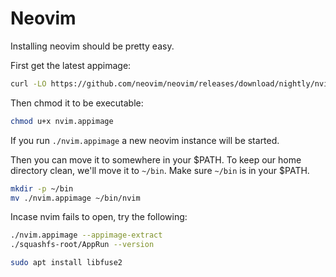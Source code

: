 # Neovim

Installing neovim should be pretty easy.

First get the latest appimage:

```sh
curl -LO https://github.com/neovim/neovim/releases/download/nightly/nvim.appimage
```

Then chmod it to be executable:

```sh
chmod u+x nvim.appimage
```

If you run `./nvim.appimage` a new neovim instance will be started.

Then you can move it to somewhere in your $PATH. To keep our home directory clean, we'll move it to `~/bin`. Make sure `~/bin` is in your $PATH.

```sh
mkdir -p ~/bin
mv ./nvim.appimage ~/bin/nvim
```

Incase nvim fails to open, try the following:

```sh
./nvim.appimage --appimage-extract
./squashfs-root/AppRun --version

sudo apt install libfuse2
```
